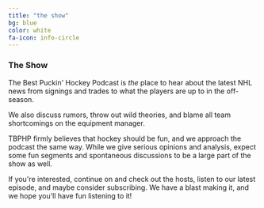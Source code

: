 ```yaml
---
title: "the show"
bg: blue
color: white
fa-icon: info-circle
---
```


### The Show

The Best Puckin' Hockey Podcast is *the* place to hear about the latest NHL news from signings and trades to what the players are up to in the off-season.

We also discuss rumors, throw out wild theories, and blame all team shortcomings on the equipment manager.

TBPHP firmly believes that hockey should be fun, and we approach the podcast the same way. While we give serious opinions and analysis, expect some fun segments and spontaneous discussions to be a large part of the show as well.

If you're interested, continue on and check out the hosts, listen to our latest episode, and maybe consider subscribing. We have a blast making it, and we hope you'll have fun listening to it!
